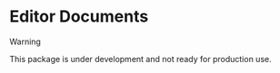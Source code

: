 # Editor Documents

> [!WARNING]
> This package is under development and not ready for production use.
